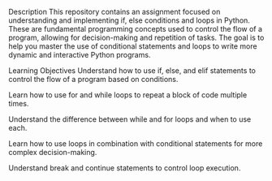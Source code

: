 Description
This repository contains an assignment focused on understanding and implementing if, else conditions and loops in Python. These are fundamental programming concepts used to control the flow of a program, allowing for decision-making and repetition of tasks. The goal is to help you master the use of conditional statements and loops to write more dynamic and interactive Python programs.

Learning Objectives
Understand how to use if, else, and elif statements to control the flow of a program based on conditions.

Learn how to use for and while loops to repeat a block of code multiple times.

Understand the difference between while and for loops and when to use each.

Learn how to use loops in combination with conditional statements for more complex decision-making.

Understand break and continue statements to control loop execution.


